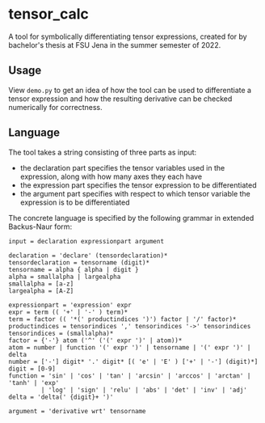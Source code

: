 # tensor_calc
A tool for symbolically differentiating tensor expressions, created for by bachelor's thesis at FSU Jena in the summer semester of 2022.

## Usage
View `demo.py` to get an idea of how the tool can be used to differentiate a tensor expression and how the resulting derivative can be checked numerically for correctness.

## Language
The tool takes a string consisting of three parts as input:
- the declaration part specifies the tensor variables used in the expression, along with how many axes they each have
- the expression part specifies the tensor expression to be differentiated
- the argument part specifies with respect to which tensor variable the expression is to be differentiated

The concrete language is specified by the following grammar in extended Backus-Naur form:
```
input = declaration expressionpart argument

declaration = 'declare' (tensordeclaration)*
tensordeclaration = tensorname (digit)*
tensorname = alpha { alpha | digit }
alpha = smallalpha | largealpha
smallalpha = [a-z]
largealpha = [A-Z]

expressionpart = 'expression' expr
expr = term (( '+' | '-' ) term)*
term = factor (( '*(' productindices ')') factor | '/' factor)*
productindices = tensorindices ',' tensorindices '->' tensorindices
tensorindices = (smallalpha)*
factor = {'-'} atom ('^' ('(' expr ')' | atom))*
atom = number | function '(' expr ')' | tensorname | '(' expr ')' | delta
number = ['-'] digit* '.' digit* [( 'e' | 'E' ) ['+' | '-'] (digit)*]
digit = [0-9]
function = 'sin' | 'cos' | 'tan' | 'arcsin' | 'arccos' | 'arctan' | 'tanh' | 'exp' 
         | 'log' | 'sign' | 'relu' | 'abs' | 'det' | 'inv' | 'adj'
delta = 'delta(' {digit}+ ')' 

argument = 'derivative wrt' tensorname
```
